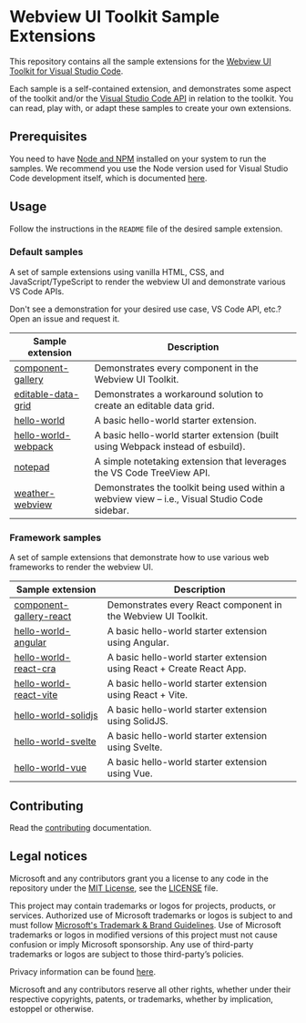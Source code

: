 # Webview UI Toolkit Sample Extensions

This repository contains all the sample extensions for the [Webview UI Toolkit for Visual Studio Code](https://github.com/microsoft/vscode-webview-toolkit).

Each sample is a self-contained extension, and demonstrates some aspect of the toolkit and/or the [Visual Studio Code API](https://code.visualstudio.com/api/references/vscode-api) in relation to the toolkit. You can read, play with, or adapt these samples to create your own extensions.

## Prerequisites

You need to have [Node and NPM](https://nodejs.org/en/) installed on your system to run the samples. We recommend you use the Node version used for Visual Studio Code development itself, which is documented [here](https://github.com/Microsoft/vscode/wiki/How-to-Contribute#prerequisites).

## Usage

Follow the instructions in the `README` file of the desired sample extension.

### Default samples

A set of sample extensions using vanilla HTML, CSS, and JavaScript/TypeScript to render the webview UI and demonstrate various VS Code APIs.

Don't see a demonstration for your desired use case, VS Code API, etc.? Open an issue and request it.

| Sample extension                                     | Description                                                                                   |
| ----------------------------------------------------- | --------------------------------------------------------------------------------------------- |
| [component-gallery](./default/component-gallery)     | Demonstrates every component in the Webview UI Toolkit.                                       |
| [editable-data-grid](./default/editable-data-grid)   | Demonstrates a workaround solution to create an editable data grid.                                       |
| [hello-world](./default/hello-world)                 | A basic hello-world starter extension.                                                        |
| [hello-world-webpack](./default/hello-world-webpack) | A basic hello-world starter extension (built using Webpack instead of esbuild).                                                        |
| [notepad](./default/notepad)                         | A simple notetaking extension that leverages the VS Code TreeView API.                        |
| [weather-webview](./default/weather-webview)         | Demonstrates the toolkit being used within a webview view – i.e., Visual Studio Code sidebar. |

### Framework samples

A set of sample extensions that demonstrate how to use various web frameworks to render the webview UI.

| Sample extension                                                | Description                                                           |
| ---------------------------------------------------------------- | --------------------------------------------------------------------- |
| [component-gallery-react](./frameworks/component-gallery-react) | Demonstrates every React component in the Webview UI Toolkit.                  |
| [hello-world-angular](./frameworks/hello-world-angular)         | A basic hello-world starter extension using Angular.                  |
| [hello-world-react-cra](./frameworks/hello-world-react-cra)     | A basic hello-world starter extension using React + Create React App. |
| [hello-world-react-vite](./frameworks/hello-world-react-vite)   | A basic hello-world starter extension using React + Vite.             |
| [hello-world-solidjs](./frameworks/hello-world-solidjs)         | A basic hello-world starter extension using SolidJS.                  |
| [hello-world-svelte](./frameworks/hello-world-svelte)           | A basic hello-world starter extension using Svelte.                   |
| [hello-world-vue](./frameworks/hello-world-vue)                 | A basic hello-world starter extension using Vue.                      |

## Contributing

Read the [contributing](./CONTRIBUTING.md) documentation.

## Legal notices

Microsoft and any contributors grant you a license to any code in the repository under the [MIT License](https://opensource.org/licenses/MIT), see the [LICENSE](LICENSE) file.

This project may contain trademarks or logos for projects, products, or services. Authorized use of Microsoft trademarks or logos is subject to and must follow [Microsoft's Trademark & Brand Guidelines](https://www.microsoft.com/en-us/legal/intellectualproperty/trademarks). Use of Microsoft trademarks or logos in modified versions of this project must not cause confusion or imply Microsoft sponsorship. Any use of third-party trademarks or logos are subject to those third-party’s policies.

Privacy information can be found [here](https://privacy.microsoft.com/en-us/).

Microsoft and any contributors reserve all other rights, whether under their respective copyrights, patents, or trademarks, whether by implication, estoppel or otherwise.
